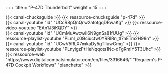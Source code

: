 +++
title = "P-47D Thunderbolt"
weight = 15
+++

<div class="contenu"> <!-- Chuck's guide //-->
{{< canal-chucksguide >}}
{{< ressource-chucksguide "p-47d" >}}
</div>

<div class="contenu"> <!-- Reflected Simulations//-->
{{< canal-youtube "id" "UCcR8pQnQrw2atotgqDRwaKg" >}}
{{< ressource-video-youtube "EAn1J3iKQDY" >}}
</div>

<div class="contenu"> <!-- RedKite //-->
{{< canal-youtube "id" "UCmMuAwcwIi6N9gnSa81fUUg" >}}
{{< ressource-playlist-youtube "PLml_c09ciuctw0YRRlRn_tI7nETm2H98n" >}}
</div>

<div class="contenu"> <!-- Requiem / The Air Combat Tutorial Library //-->
{{< canal-youtube "id" "UCwV5RLX7mkaDy5gTIiuwGmg" >}}
{{< ressource-playlist-youtube "PLnyigzFtHeNqqots1Nc-dFgRmIY5T3Uhc" >}}
{{< ressource-web "https://www.digitalcombatsimulator.com/en/files/3316646/" "Requiem's P-47D Cockpit Workflows" "planchette" >}}
</div>

